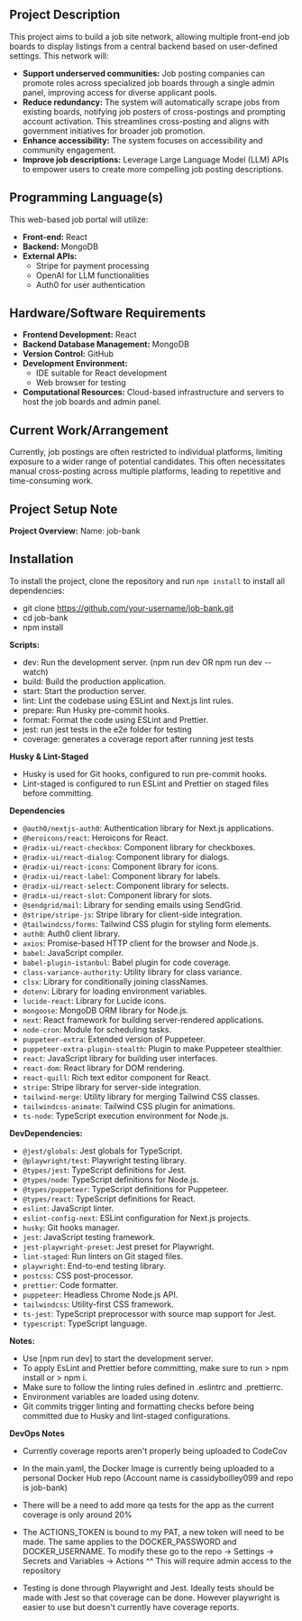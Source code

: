 ## **Project Description**

This project aims to build a job site network, allowing multiple front-end job boards to display listings from a central backend based on user-defined settings. This network will:

- **Support underserved communities:** Job posting companies can promote roles across specialized job boards through a single admin panel, improving access for diverse applicant pools.
- **Reduce redundancy:** The system will automatically scrape jobs from existing boards, notifying job posters of cross-postings and prompting account activation. This streamlines cross-posting and aligns with government initiatives for broader job promotion.
- **Enhance accessibility:** The system focuses on accessibility and community engagement.
- **Improve job descriptions:** Leverage Large Language Model (LLM) APIs to empower users to create more compelling job posting descriptions.

## **Programming Language(s)**

This web-based job portal will utilize:

- **Front-end:** React
- **Backend:** MongoDB
- **External APIs:**
  - Stripe for payment processing
  - OpenAI for LLM functionalities
  - Auth0 for user authentication

## **Hardware/Software Requirements**

- **Frontend Development:** React
- **Backend Database Management:** MongoDB
- **Version Control:** GitHub
- **Development Environment:**
  - IDE suitable for React development
  - Web browser for testing
- **Computational Resources:** Cloud-based infrastructure and servers to host the job boards and admin panel.

## **Current Work/Arrangement**

Currently, job postings are often restricted to individual platforms, limiting exposure to a wider range of potential candidates. This often necessitates manual cross-posting across multiple platforms, leading to repetitive and time-consuming work.

## **Project Setup Note**

**Project Overview:**
Name: job-bank

## Installation

To install the project, clone the repository and run `npm install` to install all dependencies:

- git clone https://github.com/your-username/job-bank.git
- cd job-bank
- npm install

**Scripts:**

- dev: Run the development server. (npm run dev OR npm run dev --watch)
- build: Build the production application.
- start: Start the production server.
- lint: Lint the codebase using ESLint and Next.js lint rules.
- prepare: Run Husky pre-commit hooks.
- format: Format the code using ESLint and Prettier.
- jest: run jest tests in the e2e folder for testing
- coverage: generates a coverage report after running jest tests

**Husky & Lint-Staged**

- Husky is used for Git hooks, configured to run pre-commit hooks.
- Lint-staged is configured to run ESLint and Prettier on staged files before committing.

**Dependencies**

- `@auth0/nextjs-auth0`: Authentication library for Next.js applications.
- `@heroicons/react`: Heroicons for React.
- `@radix-ui/react-checkbox`: Component library for checkboxes.
- `@radix-ui/react-dialog`: Component library for dialogs.
- `@radix-ui/react-icons`: Component library for icons.
- `@radix-ui/react-label`: Component library for labels.
- `@radix-ui/react-select`: Component library for selects.
- `@radix-ui/react-slot`: Component library for slots.
- `@sendgrid/mail`: Library for sending emails using SendGrid.
- `@stripe/stripe-js`: Stripe library for client-side integration.
- `@tailwindcss/forms`: Tailwind CSS plugin for styling form elements.
- `auth0`: Auth0 client library.
- `axios`: Promise-based HTTP client for the browser and Node.js.
- `babel`: JavaScript compiler.
- `babel-plugin-istanbul`: Babel plugin for code coverage.
- `class-variance-authority`: Utility library for class variance.
- `clsx`: Library for conditionally joining classNames.
- `dotenv`: Library for loading environment variables.
- `lucide-react`: Library for Lucide icons.
- `mongoose`: MongoDB ORM library for Node.js.
- `next`: React framework for building server-rendered applications.
- `node-cron`: Module for scheduling tasks.
- `puppeteer-extra`: Extended version of Puppeteer.
- `puppeteer-extra-plugin-stealth`: Plugin to make Puppeteer stealthier.
- `react`: JavaScript library for building user interfaces.
- `react-dom`: React library for DOM rendering.
- `react-quill`: Rich text editor component for React.
- `stripe`: Stripe library for server-side integration.
- `tailwind-merge`: Utility library for merging Tailwind CSS classes.
- `tailwindcss-animate`: Tailwind CSS plugin for animations.
- `ts-node`: TypeScript execution environment for Node.js.

**DevDependencies:**

- `@jest/globals`: Jest globals for TypeScript.
- `@playwright/test`: Playwright testing library.
- `@types/jest`: TypeScript definitions for Jest.
- `@types/node`: TypeScript definitions for Node.js.
- `@types/puppeteer`: TypeScript definitions for Puppeteer.
- `@types/react`: TypeScript definitions for React.
- `eslint`: JavaScript linter.
- `eslint-config-next`: ESLint configuration for Next.js projects.
- `husky`: Git hooks manager.
- `jest`: JavaScript testing framework.
- `jest-playwright-preset`: Jest preset for Playwright.
- `lint-staged`: Run linters on Git staged files.
- `playwright`: End-to-end testing library.
- `postcss`: CSS post-processor.
- `prettier`: Code formatter.
- `puppeteer`: Headless Chrome Node.js API.
- `tailwindcss`: Utility-first CSS framework.
- `ts-jest`: TypeScript preprocessor with source map support for Jest.
- `typescript`: TypeScript language.

**Notes:**

- Use [npm run dev] to start the development server.
- To apply EsLint and Prettier before committing, make sure to run > npm install or > npm i.
- Make sure to follow the linting rules defined in .eslintrc and .prettierrc.
- Environment variables are loaded using dotenv.
- Git commits trigger linting and formatting checks before being committed due to Husky and lint-staged configurations.

**DevOps Notes**

- Currently coverage reports aren't properly being uploaded to CodeCov
- In the main.yaml, the Docker Image is currently being uploaded to a personal Docker Hub repo (Account name is cassidyboilley099 and repo is job-bank)
- There will be a need to add more qa tests for the app as the current coverage is only around 20%
- The ACTIONS_TOKEN is bound to my PAT, a new token will need to be made. The same applies to the DOCKER_PASSWORD and DOCKER_USERNAME.
  To modify these go to the repo -> Settings -> Secrets and Variables -> Actions
  ^^
  This will require admin access to the repository

- Testing is done through Playwright and Jest. Ideally tests should be made with Jest so that coverage can be done. However playwright is easier to use but doesn't currently have coverage reports.
